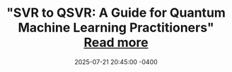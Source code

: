 ---
title: >-
    "SVR to QSVR: A Guide for Quantum Machine Learning Practitioners"
    <a href="https://github.com/aidsuu/howtobasic/blob/main/QML/qsvr.md" target="_blank">Read more <i class="fas fa-angle-double-right"></i></a>
date: 2025-07-21 20:45:00 -0400
---